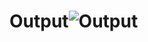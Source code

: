 # Output![Output](https://user-images.githubusercontent.com/121927568/211606869-7217c03a-0993-41e7-91b5-8cd68acfd668.png)
